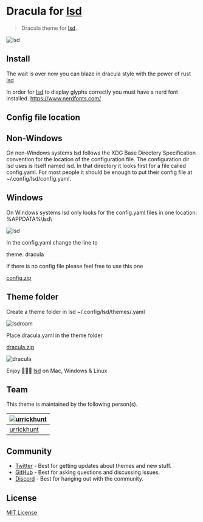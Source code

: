# Dracula for [lsd](https://github.com/lsd-rs/lsd)

> Dracula theme for [lsd](https://github.com/lsd-rs/lsd).

![lsd](https://user-images.githubusercontent.com/96319944/235167078-bf01d5be-fd5f-41fa-9273-180403ae8030.jpeg)

## Install

The wait is over now you can blaze in dracula style with the power of rust [lsd](https://github.com/Peltoche/lsd)

In order for [lsd](https://github.com/lsd-rs/lsd) to display glyphs correctly you must have a nerd font installed. https://www.nerdfonts.com/

## Config file location

## Non-Windows

On non-Windows systems lsd follows the XDG Base Directory Specification convention for the location of the configuration file. The configuration dir lsd uses is itself named lsd. In that directory it looks first for a file called config.yaml. For most people it should be enough to put their config file at ~/.config/lsd/config.yaml.

## Windows

On Windows systems lsd only looks for the config.yaml files in one location: %APPDATA%\lsd\

![lsd](https://user-images.githubusercontent.com/96319944/235002127-38700ca8-4b10-4c1b-90e5-7d7435a3e102.png)

In the config.yaml change the line to

theme: dracula
  
If there is no config file please feel free to use this one

[config.zip](https://github.com/dracula/lsd/files/11355414/config.zip)

## Theme folder

Create a theme folder in lsd  ~/.config/lsd/themes/.yaml

![lsdroam](https://user-images.githubusercontent.com/96319944/235002352-9f93f62e-dc10-45ad-bcd5-93cd669de549.png)

Place dracula.yaml in the theme folder

[dracula.zip](https://github.com/dracula/lsd/files/11355419/dracula.zip)

![dracula](https://user-images.githubusercontent.com/96319944/235002314-4df99eca-4c3e-4f53-adf2-3cc5b0db2637.png)

Enjoy 🧛🏻‍♂️ [lsd](https://github.com/lsd-rs/lsd) on Mac, Windows & Linux
## Team

This theme is maintained by the following person(s).

| [![urrickhunt](https://github.com/urrickhunt.png?size=100)](https://github.com/urrickhunt) |
| ---------------------------------------------------------------------------------------- |
| [urrickhunt](https://github.com/urrickhunt)                                               |

## Community

- [Twitter](https://twitter.com/draculatheme) - Best for getting updates about themes and new stuff.
- [GitHub](https://github.com/dracula/dracula-theme/discussions) - Best for asking questions and discussing issues.
- [Discord](https://draculatheme.com/discord-invite) - Best for hanging out with the community.

## License

[MIT License](./LICENSE)

